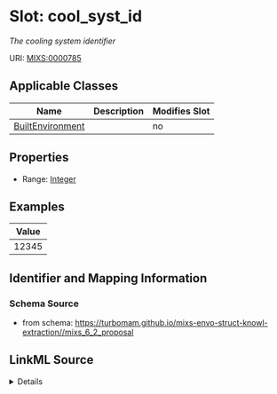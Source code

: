 # Slot: cool_syst_id


_The cooling system identifier_



URI: [MIXS:0000785](https://w3id.org/mixs/0000785)



<!-- no inheritance hierarchy -->




## Applicable Classes

| Name | Description | Modifies Slot |
| --- | --- | --- |
[BuiltEnvironment](BuiltEnvironment.md) |  |  no  |







## Properties

* Range: [Integer](Integer.md)






## Examples

| Value |
| --- |
| 12345 |

## Identifier and Mapping Information







### Schema Source


* from schema: https://turbomam.github.io/mixs-envo-struct-knowl-extraction//mixs_6_2_proposal




## LinkML Source

<details>
```yaml
name: cool_syst_id
description: The cooling system identifier
title: cooling system identifier
notes:
- identifier
examples:
- value: '12345'
from_schema: https://turbomam.github.io/mixs-envo-struct-knowl-extraction//mixs_6_2_proposal
rank: 1000
slot_uri: MIXS:0000785
multivalued: false
alias: cool_syst_id
domain_of:
- BuiltEnvironment
range: integer
required: false
recommended: false

```
</details>
